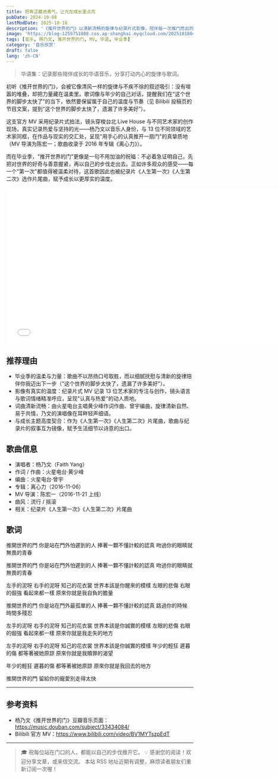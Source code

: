 ```yaml
---
title: 把青涩藏进勇气，让光在成长里点亮
pubDate: 2024-10-08
lastModDate: 2025-10-18
description: '《推开世界的门》以清新流畅的旋律与纪录片式影像，陪伴每一次推门而出的勇气，尤其适合毕业季的你我。'
image: 'https://blog-1259751088.cos.ap-shanghai.myqcloud.com/20251018044235001.webp?imageSlim'
tags: [音乐, 杨乃文, 推开世界的门, MV, 华语, 毕业季]
category: '音乐欣赏'
draft: false
lang: 'zh-CN'
---
```


> 华语集：记录那些陪伴成长的华语音乐，分享打动内心的旋律与歌词。

初听《推开世界的门》，会被它像清风一样的旋律与不疾不徐的叙述吸引：没有喧嚣的堆叠，却把力量藏在温柔里。歌词像与年少的自己对话，提醒我们在“这个世界的脚步太快了”的当下，依然要保留属于自己的温度与节奏（见 Bilibili 投稿页的节目文案，提到“这个世界的脚步太快了，遗漏了许多美好”）。

这支官方 MV 采用纪录片式拍法，镜头穿梭台北 Live House 与不同艺术家的创作现场，真实记录热爱与坚持的光——杨乃文以音乐人身份，与 13 位不同领域的艺术家同框，在作品与现实的交汇处，呈现"用手心的认真推开一扇门"的真挚质地（MV 导演为陈宏一；歌曲收录于 2016 年专辑《离心力》）。

而在毕业季，"推开世界的门"更像是一句不用加油的祝福：不必着急证明自己，先把对世界的好奇与善意握紧，再以自己的步伐走出去。正如许多观众的感受——每一个"第一次"都值得被温柔对待，这首歌因此也被纪录片《人生第一次》《人生第二次》选作片尾曲，赋予成长以更厚实的温度。

<iframe width="750" height="420" src="//player.bilibili.com/player.html?isOutside=true&bvid=BV1MYTszpEdT&p=1&autoplay=0" title="Bilibili video player" frameborder="0" allow="accelerometer; autoplay; clipboard-write; encrypted-media; gyroscope; picture-in-picture; web-share" referrerpolicy="strict-origin-when-cross-origin" allowfullscreen></iframe>

## 推荐理由

- 毕业季的温柔与力量：歌曲不以昂扬口号取胜，而以细腻抚慰与清新的旋律陪伴你我迈出下一步（"这个世界的脚步太快了，遗漏了许多美好"）。
- 影像有真实的温度：纪录片式 MV 记录 13 位艺术家的专注与创作，镜头语言与歌词情绪精准呼应，呈现"认真与热爱"的动人质地。
- 词曲清新流畅：由火星电台主唱黄少峰作词作曲、曾宇编曲，旋律清新自然、易于共情，乃文的演唱像在耳畔轻声细语。
- 与成长主题高度契合：作为《人生第一次》《人生第二次》片尾曲，歌曲与纪录片的叙事互为镜像，赋予生活细节以诗意的出口。

## 歌曲信息

- 演唱者：杨乃文（Faith Yang）
- 作词 / 作曲：火星电台·黄少峰
- 编曲：火星电台·曾宇
- 专辑：离心力（2016-11-06）
- MV 导演：陈宏一（2016-11-21 上线）
- 曲风：流行 / 摇滚
- 相关：纪录片《人生第一次》《人生第二次》片尾曲

## 歌词

推開世界的門
你是站在門外怕遲到的人
捧著一顆不懂計較的認真
吻過你的眼睛就無畏的青春

推開世界的門
你是站在門外怕遲到的人
捧著一顆不懂計較的認真
吻過你的眼睛就無畏的青春

左手的泥呀 右手的泥呀
知己的花衣裳
世界本該是你醒來的模樣
左眼的悲傷 右眼的倔強 看起來都一樣
原來你就是我自負的膽量

推開世界的門
你是站在門外最孤單的人
捧著一顆不懂計較的認真
路過你的時候 時間多殘忍

左手的泥呀 右手的泥呀
知己的花衣裳
世界本該是你誠實的模樣
左眼的悲傷 右眼的倔強 看起來都一樣
原來你就是我走失的地方

左手的泥呀 右手的泥呀
知己的花衣裳
世界本該是你誠實的模樣
年少的輕狂 遲暮的傷 都等著被她原諒
原來你就是我贖罪的渴望

年少的輕狂 遲暮的傷 都等著被她原諒
原來你就是我回去的地方

推開世界的門
留給你的寵愛別走得太快

---

## 参考资料

- 杨乃文《推开世界的门》豆瓣音乐页面：https://music.douban.com/subject/33434084/
- Bilibili 官方 MV：https://www.bilibili.com/video/BV1MYTszpEdT

---

> 🎓 祝每位站在门口的人，都能以自己的步伐推开它。
> 💡 感谢您的阅读！欢迎分享文章，或来信交流。
> 本站 RSS 地址近期有调整，麻烦读者朋友们重新订阅一次喔！
